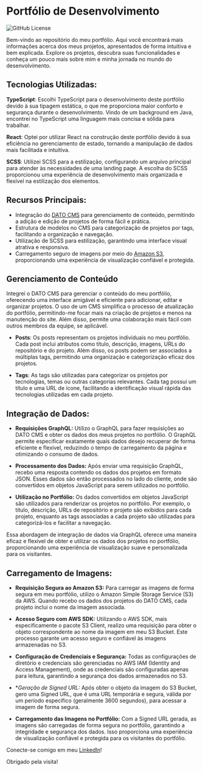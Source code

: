 # Portfólio de Desenvolvimento
![GitHub License](https://img.shields.io/github/license/DavidBalbin0/portfolio)



Bem-vindo ao repositório do meu portfólio. Aqui você encontrará mais informações acerca dos meus projetos, apresentados de forma intuitiva e bem explicada.
Explore os projetos, descubra suas funcionalidades e conheça um pouco mais sobre mim e minha jornada no mundo do desenvolvimento.

## Tecnologias Utilizadas:

**TypeScript**: Escolhi TypeScript para o desenvolvimento deste portfólio devido à sua tipagem estática, o que me proporciona maior conforto e segurança durante o desenvolvimento.
Vindo de um background em Java, encontrei no TypeScript uma linguagem mais concisa e sólida para trabalhar.

**React**: Optei por utilizar React na construção deste portfólio devido à sua eficiência no gerenciamento de estado, tornando a manipulação de dados mais facilitada e intuitiva.

**SCSS**: Utilizei SCSS para a estilização, configurando um arquivo principal para atender às necessidades de uma landing page.
A escolha do SCSS proporcionou uma experiência de desenvolvimento mais organizada e flexível na estilização dos elementos.

## Recursos Principais:

* Integração do [DATO CMS](https://www.datocms.com/) para gerenciamento de conteúdo, permitindo a adição e edição de projetos de forma fácil e prática.
* Estrutura de modelos no CMS para categorização de projetos por tags, facilitando a organização e navegação.
* Utilização de SCSS para estilização, garantindo uma interface visual atrativa e responsiva.
* Carregamento seguro de imagens por meio do [Amazon S3](https://docs.aws.amazon.com/AmazonS3/latest/userguide/Welcome.html), proporcionando uma experiência de visualização confiável e protegida.

## Gerenciamento de Conteúdo

Integrei o DATO CMS para gerenciar o conteúdo do meu portfólio, oferecendo uma interface amigável e eficiente para adicionar, editar e organizar projetos. O uso de um CMS simplifica o processo de atualização do portfólio, permitindo-me focar mais na criação de projetos e menos na manutenção do site. 
Além disso, permite uma colaboração mais fácil com outros membros da equipe, se aplicável.


 * **Posts**: Os posts representam os projetos individuais no meu portfólio. 
Cada post inclui atributos como título, descrição, imagens, URLs do repositório e do projeto. 
Além disso, os posts podem ser associados a múltiplas tags, permitindo uma organização e categorização eficaz dos projetos.

* **Tags**: As tags são utilizadas para categorizar os projetos por tecnologias, temas ou outras categorias relevantes. 
Cada tag possui um título e uma URL de ícone, facilitando a identificação visual rápida das tecnologias utilizadas em cada projeto.

## Integração de Dados:

* **Requisições GraphQL:** Utilizo o GraphQL para fazer requisições ao DATO CMS e obter os dados dos meus projetos no portfólio. O GraphQL permite especificar exatamente quais dados desejo recuperar de forma eficiente e flexível, reduzindo o tempo de carregamento da página e otimizando o consumo de dados.

* **Processamento dos Dados:** Após enviar uma requisição GraphQL, recebo uma resposta contendo os dados dos projetos em formato JSON. Esses dados são então processados no lado do cliente, onde são convertidos em objetos JavaScript para serem utilizados no portfólio.

* **Utilização no Portfólio:** Os dados convertidos em objetos JavaScript são utilizados para renderizar os projetos no portfólio. Por exemplo, o título, descrição, URLs de repositório e projeto são exibidos para cada projeto, enquanto as tags associadas a cada projeto são utilizadas para categorizá-los e facilitar a navegação.

Essa abordagem de integração de dados via GraphQL oferece uma maneira eficaz e flexível de obter e utilizar os dados dos projetos no portfólio, proporcionando uma experiência de visualização suave e personalizada para os visitantes.

## Carregamento de Imagens:

* **Requisição Segura ao Amazon S3:** Para carregar as imagens de forma segura em meu portfólio, utilizo o Amazon Simple Storage Service (S3) da AWS. Quando recebo os dados dos projetos do DATO CMS, cada projeto inclui o nome da imagem associada.

* **Acesso Seguro com AWS SDK:** Utilizando o AWS SDK, mais especificamente o pacote S3 Client, realizo uma requisição para obter o objeto correspondente ao nome da imagem em meu S3 Bucket. Este processo garante um acesso seguro e confiável às imagens armazenadas no S3.

* **Configuração de Credenciais e Segurança:** Todas as configurações de diretório e credenciais são gerenciadas no AWS IAM (Identity and Access Management), onde as credenciais são configuradas apenas para leitura, garantindo a segurança dos dados armazenados no S3.

* **Geração de Signed URL:* Após obter o objeto da imagem do S3 Bucket, gero uma Signed URL, que é uma URL temporária e segura, válida por um período específico (geralmente 3600 segundos), para acessar a imagem de forma segura.

* **Carregamento das Imagens no Portfólio:** Com a Signed URL gerada, as imagens são carregadas de forma segura no portfólio, garantindo a integridade e segurança dos dados. Isso proporciona uma experiência de visualização confiável e protegida para os visitantes do portfólio.


Conecte-se comigo em meu [LinkedIn](https://www.linkedin.com/in/david-balbino/)!


Obrigado pela visita!